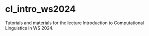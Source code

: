 # cl_intro_ws2024
  Tutorials and materials for the lecture Introduction to Computational Linguistics in WS 2024. 
